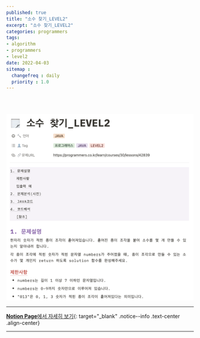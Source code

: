 ```yaml
---
published: true
title: "소수 찾기_LEVEL2"
excerpt: "소수 찾기_LEVEL2"
categories: programmers
tags: 
- algorithm
- programmers
- level2
date: 2022-04-03
sitemap :
  changefreq : daily
  priority : 1.0
---
```

<br/>
<br/>

![2022-04-03-007_01](/assets/postImg/2022-04-03-007_01.png)
  
---
[**Notion Page**에서 자세히 보기](https://pine-juice-8ba.notion.site/_LEVEL2-6bddba8e977342a09472d7ec9d3b00c8){: target="_blank" .notice--info .text-center .align-center}

---
